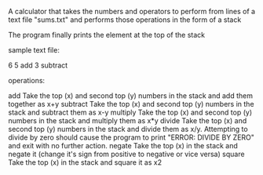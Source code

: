 
A calculator that takes the numbers and operators to perform from lines of a text file "sums.txt" and performs those operations in the form of a stack

The program finally prints the element at the top of the stack



sample text file:

6
5
add
3
subtract


operations:

add	Take the top (x) and second top (y) numbers in the stack and add them together as x+y
subtract	Take the top (x) and second top (y) numbers in the stack and subtract them as x-y
multiply	Take the top (x) and second top (y) numbers in the stack and multiply them as x*y
divide	Take the top (x) and second top (y) numbers in the stack and divide them as x/y. Attempting to divide by zero should cause the program to print "ERROR: DIVIDE BY ZERO" and exit with no further action.
negate	Take the top (x) in the stack and negate it (change it's sign from positive to negative or vice versa)
square	Take the top (x) in the stack and square it as x2

